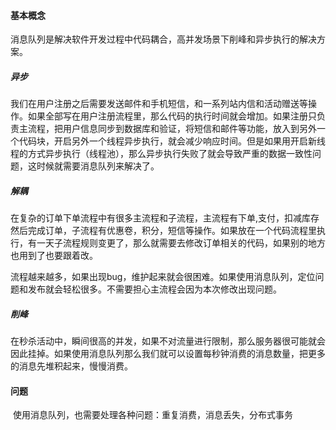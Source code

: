 #### 基本概念

​	消息队列是解决软件开发过程中代码耦合，高并发场景下削峰和异步执行的解决方案。

##### 异步	

​	我们在用户注册之后需要发送邮件和手机短信，和一系列站内信和活动赠送等操作。如果全部写在用户注册流程里，那么代码的执行时间就会增加。如果注册只负责主流程，把用户信息同步到数据库和验证，将短信和邮件等功能，放入到另外一个代码块，开启另外一个线程异步执行，就会减少响应时间。但是如果用开启新线程的方式异步执行（线程池），那么异步执行失败了就会导致严重的数据一致性问题，这时候就需要消息队列来解决了。

##### 解耦

​	在复杂的订单下单流程中有很多主流程和子流程，主流程有下单,支付，扣减库存然后完成订单，子流程有优惠卷，积分，短信等操作。如果放在一个代码流程里执行，有一天子流程规则变更了，那么就需要去修改订单相关的代码，如果别的地方也用到了也要跟着改。

​	流程越来越多，如果出现bug，维护起来就会很困难。如果使用消息队列，定位问题和发布就会轻松很多。不需要担心主流程会因为本次修改出现问题。

##### 削峰

​	在秒杀活动中，瞬间很高的并发，如果不对流量进行限制，那么服务器很可能就会因此挂掉。如果使用消息队列那么我们就可以设置每秒钟消费的消息数量，把更多的消息先堆积起来，慢慢消费。

#### 问题

​	使用消息队列，也需要处理各种问题：重复消费，消息丢失，分布式事务